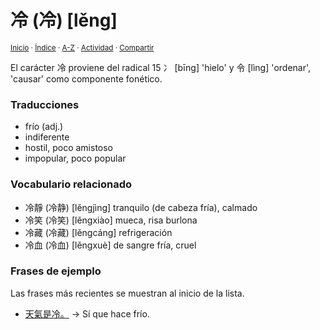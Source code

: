 # 冷 (冷) [lěng]
<sup>[Inicio](../../../../index.md) · [Índice](../../../../indices/chino-espanol-leng3.md) · [A-Z](../../../../indices/alfabetico.md) · [Actividad](../../../../indices/actividad.md) · [Compartir](https://x.com/intent/tweet?text=Todos%20los%20caracteres%20y%20entradas%20del%20Diccionario%20chino-espa%C3%B1ol%20iniciadas%20con%20la%20s%C3%ADlaba%20%C2%ABl%C4%9Bng%C2%BB.%0A%E2%86%92%20https%3A%2F%2Fjucardus.github.io%2Fcontenido%2Fl%2Fe%2Fn%2Fleng3-20919.html%0A%0A%23chn_espnl_jucardus%20%23chn_espnl_leng3_jucardus%0A%40jucardus)</sup>

El carácter 冷 proviene del radical 15	冫 [bīng] 'hielo' y 令 [lìng] 'ordenar', 'causar' como componente fonético.

### Traducciones

* frío (adj.)
* indiferente
* hostil, poco amistoso
* impopular, poco popular

### Vocabulario relacionado

* 冷靜 (冷静) [lěngjìng] tranquilo (de cabeza fría), calmado
* 冷笑 (冷笑) [lěngxiào] mueca, risa burlona
* 冷藏 (冷藏) [lěngcáng] refrigeración
* 冷血 (冷血) [lěngxuè] de sangre fría, cruel

### Frases de ejemplo

Las frases más recientes se muestran al inicio de la lista.

* [天氣是冷。](../../../../contenido/t/i/a/tian1-qi4-shi4-leng3.md) → Sí que hace frío.
